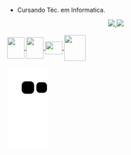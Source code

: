 - Cursando Téc. em Informatica.

<div align="center">
  <a href="https://github.com/mayaraduartez">
  <img height="180em" src="https://github-readme-stats.vercel.app/api?username=mayaraduartez&show_icons=false&theme=radical&include_all_commits=true&count_private=true"/>
  <img height="180em" src="https://github-readme-stats.vercel.app/api/top-langs/?username=mayaraduartez&layout=compact&langs_count=7&theme=radical"/>
</div>

<div style="display: inline_block"><br>
<img align="center" height="50" width="40" src="https://cdn.jsdelivr.net/gh/devicons/devicon/icons/html5/html5-original.svg" /> 
<img align="center" height="50" width="40" src="https://cdn.jsdelivr.net/gh/devicons/devicon/icons/css3/css3-original.svg" />
<img align="center" height="30" width="40" src="https://cdn.jsdelivr.net/gh/devicons/devicon/icons/javascript/javascript-original.svg" />
<img align="center" height="60" width="50" src="https://cdn.jsdelivr.net/gh/devicons/devicon/icons/nodejs/nodejs-original-wordmark.svg" />
</div>
 
 
 ![Snake animation](https://github.com/mayaraduartez/mayaraduartez/blob/output/github-contribution-grid-snake.svg)
 

